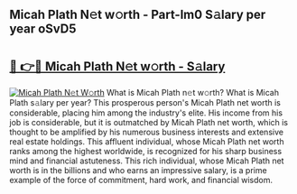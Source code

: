 ## Micah Plath N𝚎t w𝚘rth - Part-lm0 S𝚊lary per year oSvD5

# <h2><a href="http://gc50xv4.nevu.top/?p=Micah+Plath">🔗 👉🔴 Micah Plath N𝚎t w𝚘rth - S𝚊lary</a></h2>

[![Micah Plath N𝚎t W𝚘rth](https://i.imgur.com/Oavwk0R.jpeg)](http://gc50xv4.nevu.top/?p=Micah+Plath)
What is Micah Plath n𝚎t w𝚘rth? What is Micah Plath s𝚊lary per year?
This prosperous person's Micah Plath net worth is considerable, placing him among the industry's elite. His income from his job is considerable, but it is outmatched by Micah Plath net worth, which is thought to be amplified by his numerous business interests and extensive real estate holdings. This affluent individual, whose Micah Plath net worth ranks among the highest worldwide, is recognized for his sharp business mind and financial astuteness. This rich individual, whose Micah Plath net worth is in the billions and who earns an impressive salary, is a prime example of the force of commitment, hard work, and financial wisdom.
